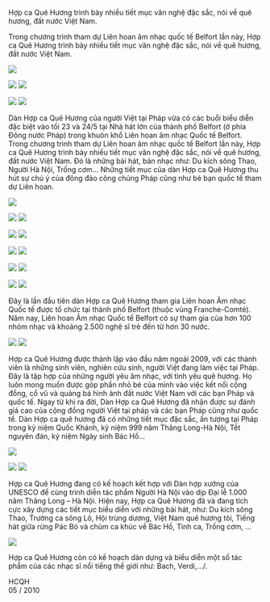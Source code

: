 <!--
title: Fimu - Liên hoan Âm nhạc quốc tế tại Belfort
author: Nguyễn Tích Kỳ
-->
Hợp ca Quê Hương trình bày nhiều tiết mục văn nghệ đặc sắc, nói về quê hương, đất nước Việt Nam.

Trong chương trình tham dự Liên hoan âm nhạc quốc tế Belfort lần này, Hợp ca Quê Hương trình bày nhiều tiết mục văn nghệ đặc sắc, nói về quê hương, đất nước Việt Nam.

![](1.jpg)

![](2.jpg) ![](3.jpg)

![](4.jpg) ![](5.jpg)

Dàn Hợp ca Quê Hương của người Việt tại Pháp vừa có các buổi biểu diễn đặc biệt vào tối 23 và 24/5 tại Nhà hát lớn của thành phố Belfort (ở phía Đông nước Pháp) trong khuôn khổ Liên hoan âm nhạc Quốc tế Belfort. Trong chương trình tham dự Liên hoan âm nhạc quốc tế Belfort lần này, Hợp ca Quê Hương trình bày nhiều tiết mục văn nghệ đặc sắc, nói về quê hương, đất nước Việt Nam. Đó là những bài hát, bản nhạc như: Du kích sông Thao, Người Hà Nội, Trống cơm… Những tiết mục của dàn Hợp ca Quê Hương thu hút sự chú ý của đông đảo công chúng Pháp cũng như bè bạn quốc tế tham dự Liên hoan.


![](6.jpg) 

![](7.jpg) ![](8.jpg)

![](9.jpg) ![](10.jpg)

![](11.jpg) ![](12.jpg)

![](13.jpg) ![](14.jpg)

![](15.jpg) ![](16.jpg)

Đây là lần đầu tiên dàn Hợp ca Quê Hương tham gia Liên hoan Âm nhạc Quốc tế được tổ chức tại thành phố Belfort (thuộc vùng Franche-Comté). Năm nay, Liên hoan Âm nhạc Quốc tế Belfort có sự tham gia của hơn 100 nhóm nhạc và khoảng 2.500 nghệ sĩ trẻ đến từ hơn 30 nước.

![](17.jpg) ![](18.jpg)

Hợp ca Quê Hương được thành lập vào đầu năm ngoái 2009, với các thành viên là những sinh viên, nghiên cứu sinh, người Việt đang làm việc tại Pháp. Đây là tập hợp của những người yêu âm nhạc, với tình yêu quê hương. Họ luôn mong muốn được góp phần nhỏ bé của mình vào việc kết nối cộng đồng, cổ vũ và quảng bá hình ảnh đất nước Việt Nam với các bạn Pháp và quốc tế. Ngay từ khi ra đời, Dàn Hợp ca Quê Hương đã nhận được sự đánh giá cao của cộng đồng người Việt tại pháp và các bạn Pháp cũng như quốc tế. Dàn Hợp ca quê hương đã có những tiết mục đặc sắc, ấn tượng tại Pháp trong kỷ niệm Quốc Khánh, kỷ niệm 999 năm Thăng Long-Hà Nội, Tết nguyên đán, kỷ niệm Ngày sinh Bác Hồ…

![](19.jpg)

![](20.jpg) ![](21.jpg)

Hợp ca Quê Hương đang có kế hoạch kết hợp với Dàn hợp xướng của UNESCO để cùng trình diễn tác phẩm Người Hà Nội vào dịp Đại lễ 1.000 năm Thăng Long – Hà Nội. Hiện nay, Hợp ca Quê Hương đã và đang tích cực xây dựng các tiết mục biểu diễn với những bài hát, như: Du kích sông Thao, Trường ca sông Lô, Hội trùng dương, Việt Nam quê hương tôi, Tiếng hát giữa rừng Pác Bó và chùm ca khúc về Bác Hồ, Tình ca, Trống cơm, …

![](22.jpg)

Hợp ca Quê Hương còn có kế hoạch dàn dựng và biểu diễn một số tác phẩm của các nhạc sĩ nổi tiếng thế giới như: Bach, Verdi,…/.

HCQH  
05 / 2010